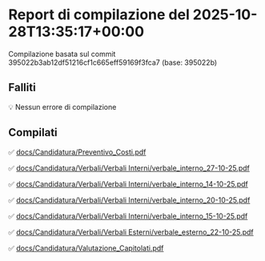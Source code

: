 # Report di compilazione del 2025-10-28T13:35:17+00:00

Compilazione basata sul commit 395022b3ab12df51216cf1c665eff59169f3fca7 (base: 395022b)

## Falliti
💡 Nessun errore di compilazione

## Compilati
✅ [docs/Candidatura/Preventivo_Costi.pdf](docs/Candidatura/Preventivo_Costi.pdf)

✅ [docs/Candidatura/Verbali/Verbali Interni/verbale_interno_27-10-25.pdf](docs/Candidatura/Verbali/Verbali%20Interni/verbale_interno_27-10-25.pdf)

✅ [docs/Candidatura/Verbali/Verbali Interni/verbale_interno_14-10-25.pdf](docs/Candidatura/Verbali/Verbali%20Interni/verbale_interno_14-10-25.pdf)

✅ [docs/Candidatura/Verbali/Verbali Interni/verbale_interno_20-10-25.pdf](docs/Candidatura/Verbali/Verbali%20Interni/verbale_interno_20-10-25.pdf)

✅ [docs/Candidatura/Verbali/Verbali Interni/verbale_interno_15-10-25.pdf](docs/Candidatura/Verbali/Verbali%20Interni/verbale_interno_15-10-25.pdf)

✅ [docs/Candidatura/Verbali/Verbali Esterni/verbale_esterno_22-10-25.pdf](docs/Candidatura/Verbali/Verbali%20Esterni/verbale_esterno_22-10-25.pdf)

✅ [docs/Candidatura/Valutazione_Capitolati.pdf](docs/Candidatura/Valutazione_Capitolati.pdf)

